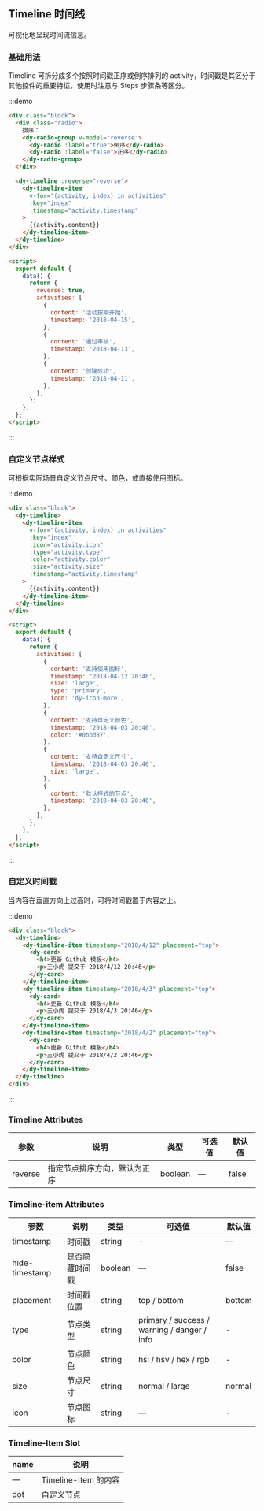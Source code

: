 ## Timeline 时间线

可视化地呈现时间流信息。

### 基础用法

Timeline 可拆分成多个按照时间戳正序或倒序排列的 activity，时间戳是其区分于其他控件的重要特征，使⽤时注意与 Steps 步骤条等区分。

:::demo

```html
<div class="block">
  <div class="radio">
    排序：
    <dy-radio-group v-model="reverse">
      <dy-radio :label="true">倒序</dy-radio>
      <dy-radio :label="false">正序</dy-radio>
    </dy-radio-group>
  </div>

  <dy-timeline :reverse="reverse">
    <dy-timeline-item
      v-for="(activity, index) in activities"
      :key="index"
      :timestamp="activity.timestamp"
    >
      {{activity.content}}
    </dy-timeline-item>
  </dy-timeline>
</div>

<script>
  export default {
    data() {
      return {
        reverse: true,
        activities: [
          {
            content: '活动按期开始',
            timestamp: '2018-04-15',
          },
          {
            content: '通过审核',
            timestamp: '2018-04-13',
          },
          {
            content: '创建成功',
            timestamp: '2018-04-11',
          },
        ],
      };
    },
  };
</script>
```

:::

### ⾃定义节点样式

可根据实际场景⾃定义节点尺⼨、颜⾊，或直接使⽤图标。

:::demo

```html
<div class="block">
  <dy-timeline>
    <dy-timeline-item
      v-for="(activity, index) in activities"
      :key="index"
      :icon="activity.icon"
      :type="activity.type"
      :color="activity.color"
      :size="activity.size"
      :timestamp="activity.timestamp"
    >
      {{activity.content}}
    </dy-timeline-item>
  </dy-timeline>
</div>

<script>
  export default {
    data() {
      return {
        activities: [
          {
            content: '支持使用图标',
            timestamp: '2018-04-12 20:46',
            size: 'large',
            type: 'primary',
            icon: 'dy-icon-more',
          },
          {
            content: '支持自定义颜色',
            timestamp: '2018-04-03 20:46',
            color: '#0bbd87',
          },
          {
            content: '支持自定义尺寸',
            timestamp: '2018-04-03 20:46',
            size: 'large',
          },
          {
            content: '默认样式的节点',
            timestamp: '2018-04-03 20:46',
          },
        ],
      };
    },
  };
</script>
```

:::

### ⾃定义时间戳

当内容在垂直⽅向上过⾼时，可将时间戳置于内容之上。

:::demo

```html
<div class="block">
  <dy-timeline>
    <dy-timeline-item timestamp="2018/4/12" placement="top">
      <dy-card>
        <h4>更新 Github 模板</h4>
        <p>王小虎 提交于 2018/4/12 20:46</p>
      </dy-card>
    </dy-timeline-item>
    <dy-timeline-item timestamp="2018/4/3" placement="top">
      <dy-card>
        <h4>更新 Github 模板</h4>
        <p>王小虎 提交于 2018/4/3 20:46</p>
      </dy-card>
    </dy-timeline-item>
    <dy-timeline-item timestamp="2018/4/2" placement="top">
      <dy-card>
        <h4>更新 Github 模板</h4>
        <p>王小虎 提交于 2018/4/2 20:46</p>
      </dy-card>
    </dy-timeline-item>
  </dy-timeline>
</div>
```

:::

### Timeline Attributes

| 参数    | 说明                         | 类型    | 可选值 | 默认值 |
| ------- | ---------------------------- | ------- | ------ | ------ |
| reverse | 指定节点排序方向，默认为正序 | boolean | —      | false  |

### Timeline-item Attributes

| 参数           | 说明           | 类型    | 可选值                                      | 默认值 |
| -------------- | -------------- | ------- | ------------------------------------------- | ------ |
| timestamp      | 时间戳         | string  | -                                           | —      |
| hide-timestamp | 是否隐藏时间戳 | boolean | —                                           | false  |
| placement      | 时间戳位置     | string  | top / bottom                                | bottom |
| type           | 节点类型       | string  | primary / success / warning / danger / info | -      |
| color          | 节点颜色       | string  | hsl / hsv / hex / rgb                       | -      |
| size           | 节点尺寸       | string  | normal / large                              | normal |
| icon           | 节点图标       | string  | —                                           | -      |

### Timeline-Item Slot

| name | 说明                 |
| ---- | -------------------- |
| —    | Timeline-Item 的内容 |
| dot  | 自定义节点           |
